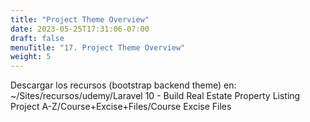 ```yaml
---
title: "Project Theme Overview"
date: 2023-05-25T17:31:06-07:00
draft: false
menuTitle: "17. Project Theme Overview"
weight: 5
---
```


Descargar los recursos (bootstrap backend theme) en:
~/Sites/recursos/udemy/Laravel 10 - Build Real Estate Property Listing Project A-Z/Course+Excise+Files/Course Excise Files

